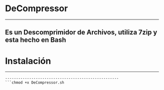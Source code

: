 # DeCompressor
--------------

Es un Descomprimidor de Archivos, utiliza 7zip y esta hecho en Bash
-------------------------------------------------------------------

# Instalación
-------------

```git clone https://www.github.com/S0ulx3/DeCompressor
----------------------------------------------------
```chmod +x DeCompressor.sh
```
```./DeCompressor.sh
```
